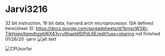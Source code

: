 # Jarvi3216
32 bit instruction, 16 bit data, harvard arch microprocessor.
ISA defined here(sheet 3): https://docs.google.com/spreadsheets/d/1kmscW34t-TikHqepXqmdhzebWX43yrv9haebRDPdL6E/edit?usp=sharing
not finished 01/26/20
-jarvi
![alt text](https://imgur.com/ysN8cKN)

![CPUsorfar](https://user-images.githubusercontent.com/44104303/73144489-2fc44f80-4074-11ea-907f-37e3ea80568c.JPG)
